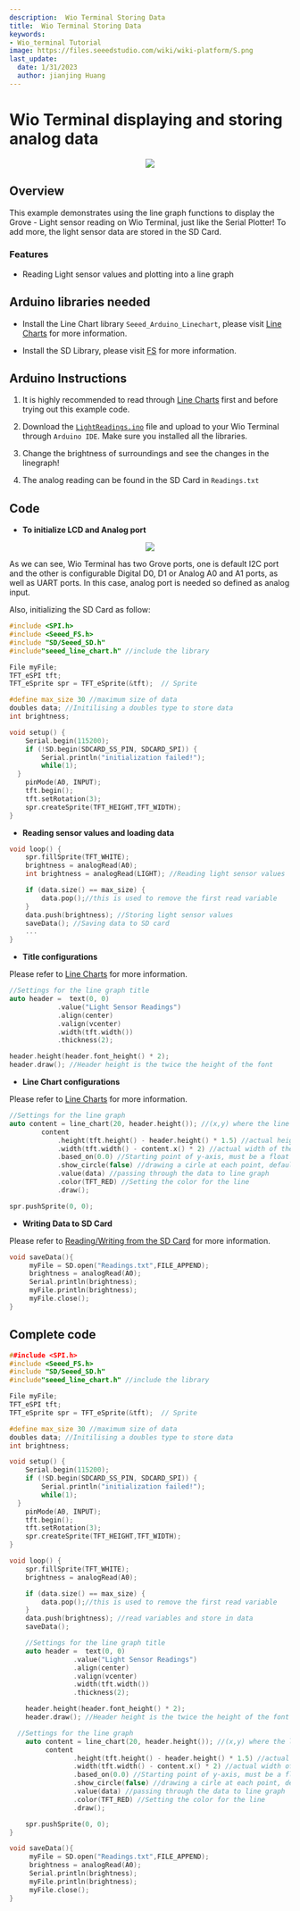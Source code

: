 ```yaml
---
description:  Wio Terminal Storing Data
title:  Wio Terminal Storing Data
keywords:
- Wio_terminal Tutorial
image: https://files.seeedstudio.com/wiki/wiki-platform/S.png
last_update:
  date: 1/31/2023
  author: jianjing Huang
---
```


# Wio Terminal displaying and storing analog data

<div align="center"><img src="https://files.seeedstudio.com/wiki/Wio-Terminal/img/C0282.2019-11-28%2018_28_03.gif" /></div>

## Overview

This example demonstrates using the line graph functions to display the Grove - Light sensor reading on Wio Terminal, just like the Serial Plotter! To add more, the light sensor data are stored in the SD Card.

### Features

- Reading Light sensor values and plotting into a line graph

## Arduino libraries needed

- Install the Line Chart library `Seeed_Arduino_Linechart`, please visit [Line Charts](https://wiki.seeedstudio.com/Wio-Terminal-LCD-Linecharts/) for more information.

- Install the SD Library, please visit [FS](https://wiki.seeedstudio.com/Wio-Terminal-FS-Overview/) for more information.

## Arduino Instructions

1. It is highly recommended to read through [Line Charts](https://wiki.seeedstudio.com/Wio-Terminal-LCD-Linecharts/) first and before trying out this example code.

2. Download the [`LightReadings.ino`](https://files.seeedstudio.com/wiki/Wio-Terminal/res/LightReadings.ino.zip) file and upload to your Wio Terminal through `Arduino IDE`. Make sure you installed all the libraries.

3. Change the brightness of surroundings and see the changes in the linegraph!

4. The analog reading can be found in the SD Card in `Readings.txt`

## Code

- **To initialize LCD and Analog port**

<div align="center"><img width={350} src="https://files.seeedstudio.com/wiki/Wio-Terminal/img/Xnip2020-03-03_12-28-29.jpg" /></div>

As we can see, Wio Terminal has two Grove ports, one is default I2C port and the other is configurable Digital D0, D1 or Analog A0 and A1 ports, as well as UART ports. In this case, analog port is needed so defined as analog input.

Also, initializing the SD Card as follow:

```cpp
#include <SPI.h>
#include <Seeed_FS.h>
#include "SD/Seeed_SD.h"
#include"seeed_line_chart.h" //include the library

File myFile;
TFT_eSPI tft;
TFT_eSprite spr = TFT_eSprite(&tft);  // Sprite 

#define max_size 30 //maximum size of data
doubles data; //Initilising a doubles type to store data
int brightness;

void setup() {
    Serial.begin(115200);
    if (!SD.begin(SDCARD_SS_PIN, SDCARD_SPI)) {
        Serial.println("initialization failed!");
        while(1);
  }
    pinMode(A0, INPUT);
    tft.begin();
    tft.setRotation(3);
    spr.createSprite(TFT_HEIGHT,TFT_WIDTH);
}
```

- **Reading sensor values and loading data**

```cpp
void loop() {
    spr.fillSprite(TFT_WHITE);
    brightness = analogRead(A0);
    int brightness = analogRead(LIGHT); //Reading light sensor values

    if (data.size() == max_size) {
        data.pop();//this is used to remove the first read variable
    }
    data.push(brightness); //Storing light sensor values
    saveData(); //Saving data to SD card
    ...
}
```

- **Title configurations**

Please refer to [Line Charts](https://wiki.seeedstudio.com/Wio-Terminal-LCD-Linecharts/) for more information.

```cpp
//Settings for the line graph title
auto header =  text(0, 0)
            .value("Light Sensor Readings")
            .align(center)
            .valign(vcenter)
            .width(tft.width())
            .thickness(2);

header.height(header.font_height() * 2);
header.draw(); //Header height is the twice the height of the font
```

- **Line Chart configurations**

Please refer to [Line Charts](https://wiki.seeedstudio.com/Wio-Terminal-LCD-Linecharts/) for more information.

```cpp
//Settings for the line graph
auto content = line_chart(20, header.height()); //(x,y) where the line graph begins
        content
            .height(tft.height() - header.height() * 1.5) //actual height of the line chart
            .width(tft.width() - content.x() * 2) //actual width of the line chart
            .based_on(0.0) //Starting point of y-axis, must be a float
            .show_circle(false) //drawing a cirle at each point, default is on.
            .value(data) //passing through the data to line graph
            .color(TFT_RED) //Setting the color for the line
            .draw();

spr.pushSprite(0, 0);
```

- **Writing Data to SD Card**

Please refer to [Reading/Writing from the SD Card](https://wiki.seeedstudio.com/Wio-Terminal-FS-ReadWrite/) for more information.

```cpp
void saveData(){
     myFile = SD.open("Readings.txt",FILE_APPEND);
     brightness = analogRead(A0);
     Serial.println(brightness);
     myFile.println(brightness);
     myFile.close();
}
```

## Complete code

```cpp
##include <SPI.h>
#include <Seeed_FS.h>
#include "SD/Seeed_SD.h"
#include"seeed_line_chart.h" //include the library

File myFile;
TFT_eSPI tft;
TFT_eSprite spr = TFT_eSprite(&tft);  // Sprite 

#define max_size 30 //maximum size of data
doubles data; //Initilising a doubles type to store data
int brightness;

void setup() {
    Serial.begin(115200);
    if (!SD.begin(SDCARD_SS_PIN, SDCARD_SPI)) {
        Serial.println("initialization failed!");
        while(1);
  }
    pinMode(A0, INPUT);
    tft.begin();
    tft.setRotation(3);
    spr.createSprite(TFT_HEIGHT,TFT_WIDTH);
}

void loop() {
    spr.fillSprite(TFT_WHITE);
    brightness = analogRead(A0);

    if (data.size() == max_size) {
        data.pop();//this is used to remove the first read variable
    }
    data.push(brightness); //read variables and store in data
    saveData();

    //Settings for the line graph title
    auto header =  text(0, 0)
                .value("Light Sensor Readings")
                .align(center)
                .valign(vcenter)
                .width(tft.width())
                .thickness(2);

    header.height(header.font_height() * 2);
    header.draw(); //Header height is the twice the height of the font

  //Settings for the line graph
    auto content = line_chart(20, header.height()); //(x,y) where the line graph begins
         content
                .height(tft.height() - header.height() * 1.5) //actual height of the line chart
                .width(tft.width() - content.x() * 2) //actual width of the line chart
                .based_on(0.0) //Starting point of y-axis, must be a float
                .show_circle(false) //drawing a cirle at each point, default is on.
                .value(data) //passing through the data to line graph
                .color(TFT_RED) //Setting the color for the line
                .draw();

    spr.pushSprite(0, 0);
}

void saveData(){
     myFile = SD.open("Readings.txt",FILE_APPEND);
     brightness = analogRead(A0);
     Serial.println(brightness);
     myFile.println(brightness);
     myFile.close();
}
```
